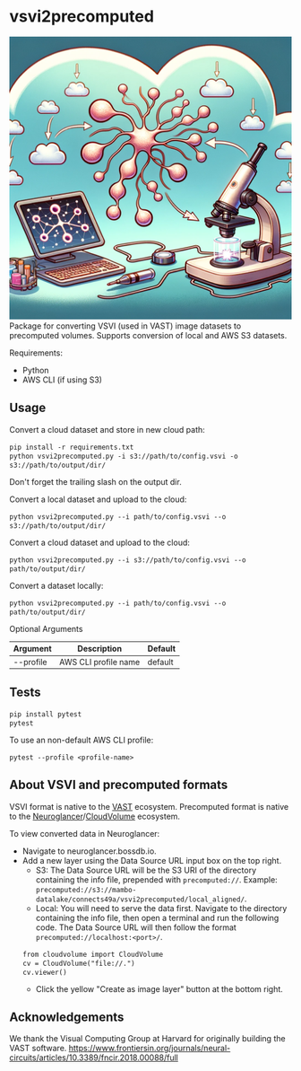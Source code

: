 # vsvi2precomputed
![Logo](logo.png)
Package for converting VSVI (used in VAST) image datasets to precomputed volumes. Supports conversion of local and AWS S3 datasets.

Requirements:
* Python
* AWS CLI (if using S3)

## Usage

Convert a cloud dataset and store in new cloud path:
```
pip install -r requirements.txt
python vsvi2precomputed.py -i s3://path/to/config.vsvi -o s3://path/to/output/dir/
```
Don't forget the trailing slash on the output dir.

Convert a local dataset and upload to the cloud:
```
python vsvi2precomputed.py --i path/to/config.vsvi --o s3://path/to/output/dir/
```

Convert a cloud dataset and upload to the cloud:
```
python vsvi2precomputed.py --i s3://path/to/config.vsvi --o path/to/output/dir/
```

Convert a dataset locally:
```
python vsvi2precomputed.py --i path/to/config.vsvi --o path/to/output/dir/
```

Optional Arguments

| Argument  | Description          | Default |
|-----------|----------------------|---------|
| --profile | AWS CLI profile name | default |

## Tests
```
pip install pytest
pytest
```
To use an non-default AWS CLI profile:
```
pytest --profile <profile-name>
```

## About VSVI and precomputed formats

VSVI format is native to the [VAST](https://lichtman.rc.fas.harvard.edu/vast/) ecosystem. Precomputed format is native to the [Neuroglancer](https://github.com/google/neuroglancer)/[CloudVolume](https://github.com/seung-lab/cloud-volume) ecosystem.

To view converted data in Neuroglancer:
* Navigate to neuroglancer.bossdb.io.
* Add a new layer using the Data Source URL input box on the top right. 
  * S3: The Data Source URL will be the S3 URI of the directory containing the info file, prepended with `precomputed://`. Example: `precomputed://s3://mambo-datalake/connects49a/vsvi2precomputed/local_aligned/`. 
  * Local: You will need to serve the data first. Navigate to the directory containing the info file, then open a terminal and run the following code. The Data Source URL will then follow the format `precomputed://localhost:<port>/`.
  ```
  from cloudvolume import CloudVolume
  cv = CloudVolume("file://.")
  cv.viewer()
  ```
  * Click the yellow "Create as image layer" button at the bottom right.

## Acknowledgements

We thank the Visual Computing Group at Harvard for originally building the VAST software. https://www.frontiersin.org/journals/neural-circuits/articles/10.3389/fncir.2018.00088/full 